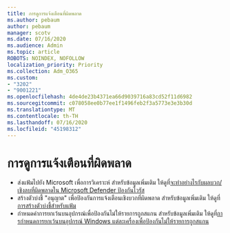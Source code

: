 ```yaml
---
title: การดูการแจ้งเตือนที่ผิดพลาด
ms.author: pebaum
author: pebaum
manager: scotv
ms.date: 07/16/2020
ms.audience: Admin
ms.topic: article
ROBOTS: NOINDEX, NOFOLLOW
localization_priority: Priority
ms.collection: Adm_O365
ms.custom:
- "3202"
- "9001221"
ms.openlocfilehash: 4de4de23b4371ea66d9039716a83cd52f11d6982
ms.sourcegitcommit: c078058ee0b77ee1f1496feb2f3a5773e3e3b30d
ms.translationtype: MT
ms.contentlocale: th-TH
ms.lasthandoff: 07/16/2020
ms.locfileid: "45198312"
---
```

# <a name="seeing-a-false-alert"></a>การดูการแจ้งเตือนที่ผิดพลาด

- ส่งแฟ้มไปยัง Microsoft เพื่อการวิเคราะห์ สําหรับข้อมูลเพิ่มเติม ให้ดูที่[จะทําอย่างไรกับผลบวก/เชิงลบที่ผิดพลาดใน Microsoft Defender ป้องกันไวรัส](https://docs.microsoft.com/windows/security/threat-protection/microsoft-defender-antivirus/antivirus-false-positives-negatives#submit-a-file-to-microsoft-for-analysis)
- สร้างตัวบ่งชี้ "อนุญาต" เพื่อป้องกันการแจ้งเตือนเชิงบวกที่ผิดพลาด สําหรับข้อมูลเพิ่มเติม ให้ดูที่[การสร้างตัวบ่งชี้สําหรับแฟ้ม](https://docs.microsoft.com/windows/security/threat-protection/microsoft-defender-atp/indicator-file)  
- กําหนดค่าการยกเว้นบนอุปกรณ์เพื่อป้องกันไม่ให้รายการถูกสแกน สําหรับข้อมูลเพิ่มเติม ให้ดูที่[การกําหนดการยกเว้นบนอุปกรณ์ Windows แต่ละเครื่องเพื่อป้องกันไม่ให้รายการถูกสแกน](https://docs.microsoft.com/windows/security/threat-protection/microsoft-defender-antivirus/antivirus-false-positives-negatives#define-an-exclusion-on-an-individual-windows-device-to-prevent-an-item-from-being-scanned)  